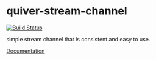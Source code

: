 # quiver-stream-channel

[![Build Status](https://travis-ci.org/quiverjs/quiver-stream-channel.svg?branch=master)](https://travis-ci.org/quiverjs/quiver-stream-channel)

simple stream channel that is consistent and easy to use.

[Documentation](https://github.com/quiverjs/quiverjs/wiki/Stream-Utilities)